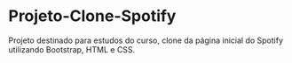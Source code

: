 # Projeto-Clone-Spotify
Projeto destinado para estudos do curso, clone da página inicial do Spotify utilizando Bootstrap, HTML e CSS.
